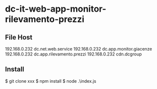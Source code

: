 # dc-it-web-app-monitor-rilevamento-prezzi

## File Host

192.168.0.232 dc.net.web.service
192.168.0.232 dc.app.monitor.giacenze
192.168.0.232 dc.app.rilevamento.prezzi
192.168.0.232 cdn.dcgroup

## Install

$ git clone xxx
$ npm install
$ node .\index.js
